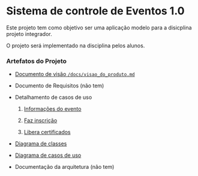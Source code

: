 # Sistema de controle de Eventos 1.0


Este projeto tem como objetivo ser uma aplicação modelo para a disicplina projeto integrador.

O projeto será implementado na disciplina pelos alunos.


### Artefatos do Projeto
* [Documento de visão `/docs/visao_do_produto.md`](./docs/visao_do_produto.md)

* Documento de Requisitos  (não tem)

* Detalhamento de casos de uso 

  1. [Informações do evento](./docs/casos_de_uso/ucd_cadastrainformacoesdoevento.md)
 
  2. [Faz inscrição](./docs/casos_de_uso/ucd_fazinscricao.md)

  3. [Libera certificados](./docs/casos_de_uso/ucd_liberacertificados.md)

* [Diagrama de classes](./diagramas/classdiagram.PNG)

* [Diagrama de casos de uso](./diagramas/usecase.PNG)

* Documentação da arquitetura (não tem)


